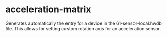 # acceleration-matrix
Generates automatically the entry for a device in the 61-sensor-local.hwdb file. This allows for setting custom rotation axis for an acceleration sensor.
